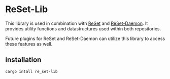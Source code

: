 # ReSet-Lib
This library is used in combination with [ReSet](https://github.com/Xetibo/ReSet) and [ReSet-Daemon](https://github.com/Xetibo/ReSet-Daemon). 
It provides utility functions and datastructures used within both repositories.

Future plugins for ReSet and ReSet-Daemon can utilize this library to access these features as well.

## installation

```
cargo intall re_set-lib
```
